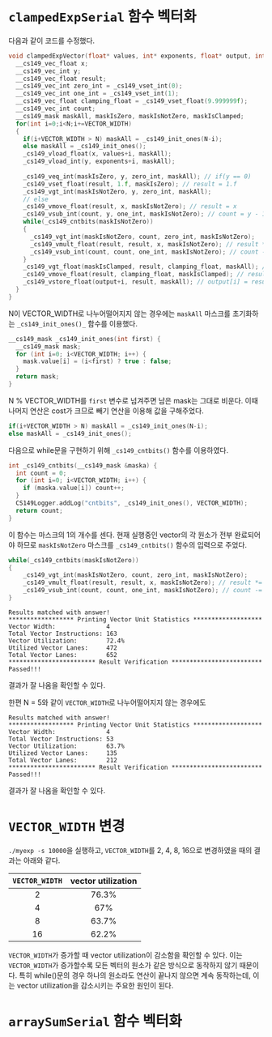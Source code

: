 # `clampedExpSerial` 함수 벡터화
다음과 같이 코드를 수정했다. 
```cpp
void clampedExpVector(float* values, int* exponents, float* output, int N) {
  __cs149_vec_float x;
  __cs149_vec_int y;
  __cs149_vec_float result;
  __cs149_vec_int zero_int = _cs149_vset_int(0);
  __cs149_vec_int one_int = _cs149_vset_int(1);
  __cs149_vec_float clamping_float = _cs149_vset_float(9.999999f);
  __cs149_vec_int count;
  __cs149_mask maskAll, maskIsZero, maskIsNotZero, maskIsClamped;
  for(int i=0;i<N;i+=VECTOR_WIDTH)
  {
    if(i+VECTOR_WIDTH > N) maskAll = _cs149_init_ones(N-i);
    else maskAll = _cs149_init_ones();
    _cs149_vload_float(x, values+i, maskAll);
    _cs149_vload_int(y, exponents+i, maskAll);
    
    _cs149_veq_int(maskIsZero, y, zero_int, maskAll); // if(y == 0)
    _cs149_vset_float(result, 1.f, maskIsZero); // result = 1.f
    _cs149_vgt_int(maskIsNotZero, y, zero_int, maskAll);
    // else
    _cs149_vmove_float(result, x, maskIsNotZero); // result = x
    _cs149_vsub_int(count, y, one_int, maskIsNotZero); // count = y - 1
    while(_cs149_cntbits(maskIsNotZero))
    {
      _cs149_vgt_int(maskIsNotZero, count, zero_int, maskIsNotZero);
      _cs149_vmult_float(result, result, x, maskIsNotZero); // result *= y
      _cs149_vsub_int(count, count, one_int, maskIsNotZero); // count -= 1
    }
    _cs149_vgt_float(maskIsClamped, result, clamping_float, maskAll); // if (result > 9.99999f)
    _cs149_vmove_float(result, clamping_float, maskIsClamped); // result = 9.999999f
    _cs149_vstore_float(output+i, result, maskAll); // output[i] = result
  }
}
```
N이 VECTOR_WIDTH로 나누어떨어지지 않는 경우에는 `maskAll` 마스크를 초기화하는 `_cs149_init_ones()_` 함수를 이용했다. 

```cpp
__cs149_mask _cs149_init_ones(int first) {
  __cs149_mask mask;
  for (int i=0; i<VECTOR_WIDTH; i++) {
    mask.value[i] = (i<first) ? true : false;
  }
  return mask;
}
```
N % VECTOR_WIDTH를 `first` 변수로 넘겨주면 남은 mask는 그대로 비운다. 이때 나머지 연산은 cost가 크므로 빼기 연산을 이용해 값을 구해주었다. 
```cpp
if(i+VECTOR_WIDTH > N) maskAll = _cs149_init_ones(N-i);
else maskAll = _cs149_init_ones();
```
다음으로 while문을 구현하기 위해 `_cs149_cntbits()` 함수를 이용하였다. 
```cpp
int _cs149_cntbits(__cs149_mask &maska) {
  int count = 0;
  for (int i=0; i<VECTOR_WIDTH; i++) {
    if (maska.value[i]) count++;
  }
  CS149Logger.addLog("cntbits", _cs149_init_ones(), VECTOR_WIDTH);
  return count;
}
```
이 함수는 마스크의 1의 개수를 센다. 현재 실행중인 vector의 각 원소가 전부 완료되어야 하므로 `maskIsNotZero` 마스크를 `_cs149_cntbits()` 함수의 입력으로 주었다. 
```cpp
while(_cs149_cntbits(maskIsNotZero))
{
    _cs149_vgt_int(maskIsNotZero, count, zero_int, maskIsNotZero);
    _cs149_vmult_float(result, result, x, maskIsNotZero); // result *= y
    _cs149_vsub_int(count, count, one_int, maskIsNotZero); // count -= 1
}
```
```
Results matched with answer!
****************** Printing Vector Unit Statistics *******************
Vector Width:              4
Total Vector Instructions: 163
Vector Utilization:        72.4%
Utilized Vector Lanes:     472
Total Vector Lanes:        652
************************ Result Verification *************************
Passed!!!
```
결과가 잘 나옴을 확인할 수 있다. 

한편 N = 5와 같이 `VECTOR_WIDTH`로 나누어떨어지지 않는 경우에도
```
Results matched with answer!
****************** Printing Vector Unit Statistics *******************
Vector Width:              4
Total Vector Instructions: 53
Vector Utilization:        63.7%
Utilized Vector Lanes:     135
Total Vector Lanes:        212
************************ Result Verification *************************
Passed!!!
```
결과가 잘 나옴을 확인할 수 있다. 

# `VECTOR_WIDTH` 변경
`./myexp -s 10000`을 실행하고, `VECTOR_WIDTH`를 2, 4, 8, 16으로 변경하였을 때의 결과는 아래와 같다. 

|`VECTOR_WIDTH`|vector utilization|
|:---:|:---:|
|2|76.3%|
|4|67%|
|8|63.7%|
|16|62.2%|

`VECTOR_WIDTH`가 증가할 때 vector utilization이 감소함을 확인할 수 있다. 이는 `VECTOR_WIDTH`가 증가할수록 모든 벡터의 원소가 같은 방식으로 동작하지 않기 때문이다. 특히 while()문의 경우 하나의 원소라도 연산이 끝나지 않으면 계속 동작하는데, 이는 vector utilization을 감소시키는 주요한 원인이 된다. 

# `arraySumSerial` 함수 벡터화
